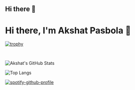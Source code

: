## Hi there 👋
# Hi there, I'm Akshat Pasbola 👋

[![trophy](https://github-profile-trophy.vercel.app/?username=saujix&theme=darkhub)](https://github.com/ryo-ma/github-profile-trophy)

<br />

![Akshat's GitHub Stats](https://github-readme-stats.vercel.app/api?username=saujix&show_icons=true&theme=radical)

![Top Langs](https://github-readme-stats.vercel.app/api/top-langs/?username=saujix&layout=compact&theme=radical)

[![spotify-github-profile](https://spotify-github-profile.kittinanx.com/api/view?uid=31wt4adfjq4k5q5d26tkytabqqbu&cover_image=true&theme=default&show_offline=true&background_color=121212&interchange=false)](https://github.com/kittinan/spotify-github-profile)



<!--
**saujix/saujix** is a ✨ _special_ ✨ repository because its `README.md` (this file) appears on your GitHub profile.

Here are some ideas to get you started:

- 🔭 I’m currently working on ...
- 🌱 I’m currently learning ...
- 👯 I’m looking to collaborate on ...
- 🤔 I’m looking for help with ...
- 💬 Ask me about ...
- 📫 How to reach me: ...
- 😄 Pronouns: ...
- ⚡ Fun fact: ...
-->
